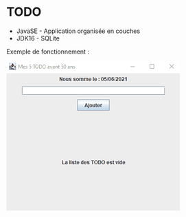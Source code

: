 # TODO

* JavaSE - Application organisée en couches
* JDK16 - SQLite

Exemple de fonctionnement :

![Alt Text](https://github.com/chatelardfrancois/TODO/blob/master/mes5todo.gif)
